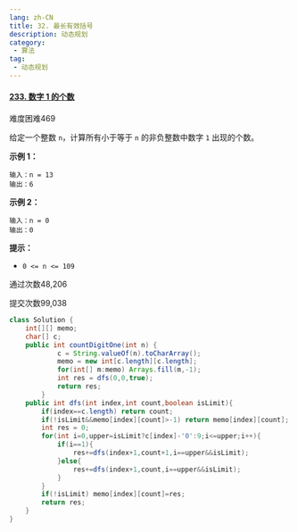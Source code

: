 ```yaml
---
lang: zh-CN
title: 32. 最长有效括号
description: 动态规划
category: 
 - 算法
tag:
 - 动态规划
---
```


#### [233. 数字 1 的个数](https://leetcode.cn/problems/number-of-digit-one/)

难度困难469

给定一个整数 `n`，计算所有小于等于 `n` 的非负整数中数字 `1` 出现的个数。

 

**示例 1：**

```
输入：n = 13
输出：6
```

**示例 2：**

```
输入：n = 0
输出：0
```

 

**提示：**

- `0 <= n <= 109`

通过次数48,206

提交次数99,038

```java
class Solution {
    int[][] memo;
    char[] c;
    public int countDigitOne(int n) {
            c = String.valueOf(n).toCharArray();
            memo = new int[c.length][c.length];
            for(int[] m:memo) Arrays.fill(m,-1);
            int res = dfs(0,0,true);
            return res;
        }
    public int dfs(int index,int count,boolean isLimit){
        if(index==c.length) return count;
        if(!isLimit&&memo[index][count]>-1) return memo[index][count];
        int res = 0;
        for(int i=0,upper=isLimit?c[index]-'0':9;i<=upper;i++){
            if(i==1){
                res+=dfs(index+1,count+1,i==upper&&isLimit);
            }else{
                res+=dfs(index+1,count,i==upper&&isLimit);
            }  
        }
        if(!isLimit) memo[index][count]=res;
        return res;
    }
}
```

